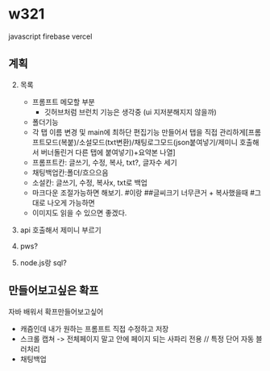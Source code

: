 # w321
javascript firebase vercel

## 계획
  
2. 목록
   - 프롬프트 메모할 부분
     - 깃허브처럼 브런치 기능은 생각중 (ui 지저분해지지 않을까)
   - 폴더기능
   - 각 탭 이름 변경 및 main에 최하단 편집기능 만들어서 탭을 직접 관리하게[프롬프트모드(복붙)/소설모드(txt변환)/채팅로그모드(json붙여넣기/제미니 호출해서 버너돌린거 다른 탭에 붙여넣기)+요약본 나열]
   - 프롬프트칸: 글쓰기, 수정, 복사, txt?, 글자수 세기
   - 채팅백업칸:폴더/흐으으음
   - 소설칸: 글쓰기, 수정, 복사x, txt로 백업
   - 마크다운 조절가능하면 해보기. #이랑 ##글씨크기 너무큰거 + 복사했을때 #그대로 나오게 가능하면
   - 이미지도 읽을 수 있으면 좋겠다.

3. api 호출해서 제미니 부르기

4. pws?
5. node.js랑 sql?


## 만들어보고싶은 확프
자바 배워서 확프만들어보고싶어
- 캐즘인데 내가 원하는 프롬프트 직접 수정하고 저장
- 스크롤 캡쳐 -> 전체페이지 말고 안에 페이지 되는 사파리 전용 // 특정 단어 자동 블러처리
- 채팅백업

